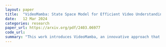 ```yaml
---
layout: paper
title:  "VideoMamba: State Space Model for Efficient Video Understanding"
date:   12 Mar 2024
categories: research
paper_url: https://arxiv.org/pdf/2403.06977
code_url: 
summary: "This work introduces VideoMamba, an innovative approach that addresses local redundancy and global dependencies in video understanding by adapting the Mamba framework to video analysis. VideoMamba outperforms existing 3D convolutional neural networks and video transformers through its linear-complexity operator, which facilitates efficient long-term modeling for high-resolution, long-duration videos. Its effectiveness is demonstrated across four main areas: scalability in the visual domain without needing extensive dataset pretraining, thanks to a novel self-distillation technique; the ability to recognize short-term actions with fine-grained motion differences; superior performance in long-term video understanding compared to traditional feature-based models; and robust compatibility with multiple modalities, enhancing multi-modal video analysis. VideoMamba establishes a new standard for comprehensive and efficient video understanding."
---
```


